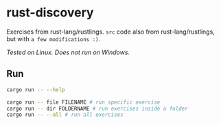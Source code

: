 # rust-discovery

Exercises from rust-lang/rustlings. `src` code also from rust-lang/rustlings, but with `a few modifications :)`.

_Tested on Linux. Does not run on Windows._

## Run

```bash
cargo run -- --help

cargo run -- file FILENAME # run specific exercise
cargo run -- dir FOLDERNAME # run exercises inside a folder
cargo run -- --all # run all exercises
```
